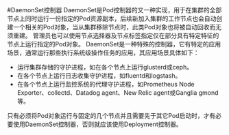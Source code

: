 #DaemonSet控制器
DaemonSet是Pod控制器的又一种实现，用于在集群的全部节点上同时运行一份指定的Pod资源副本，后续新加入集群的工作节点也会自动创建一个相关的Pod对象，当从集群移除节点时，此类Pod对象也将被自动回收而无须重建。
管理员也可以使用节点选择器及节点标签指定仅在部分具有特定特征的节点上运行指定的Pod对象。
DaemonSet是一种特殊的控制器，它有特定的应用场景，通常运行那些执行系统级操作任务的应用，其应用场景具体如下：
- 运行集群存储的守护进程，如在各个节点上运行glusterd或ceph。
- 在各个节点上运行日志收集守护进程，如fluentd和logstash。
- 在各个节点上运行监控系统的代理守护进程，如Prometheus Node Exporter、collectd、Datadog agent、New Relic agent或Ganglia gmond等。

只有必须将Pod对象运行与固定的几个节点并且需要先于其它Pod启动时，才有必要使用DaemonSet控制器，否则就应该使用Deployment控制器。